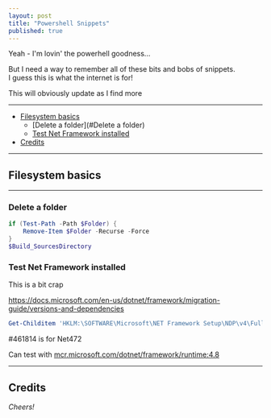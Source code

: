 ```yaml
---
layout: post
title: "Powershell Snippets"
published: true
---
```


Yeah - I'm lovin' the powerhell goodness...

But I need a way to remember all of these bits and bobs of snippets.  
I guess this is what the internet is for!

This will obviously update as I find more 

----------------------------------------

+ [Filesystem basics](#Filesystem-basics)
    + [Delete a folder](#Delete a folder)
    + [Test Net Framework installed](#Test-Net-Framework-installed)
+ [Credits](#Credits)    

----------------------------------------
<a name="Filesystem-basics"></a>
## Filesystem basics ##

----------------------------------------
<a name="Delete a folder"></a>
### Delete a folder ###

```powershell
if (Test-Path -Path $Folder) {
    Remove-Item $Folder -Recurse -Force
}
$Build_SourcesDirectory 
```

<a name="Test-Net-Framework-installed"></a>
### Test Net Framework installed ###

This is a bit crap

https://docs.microsoft.com/en-us/dotnet/framework/migration-guide/versions-and-dependencies  

```powershell
Get-Childitem 'HKLM:\SOFTWARE\Microsoft\NET Framework Setup\NDP\v4\Full'
```

#461814 is for Net472

Can test with [mcr.microsoft.com/dotnet/framework/runtime:4.8](https://hub.docker.com/_/microsoft-dotnet-framework-runtime/)

 
----------------------------------------
<a name="Credits"></a>
## Credits ##

_Cheers!_
